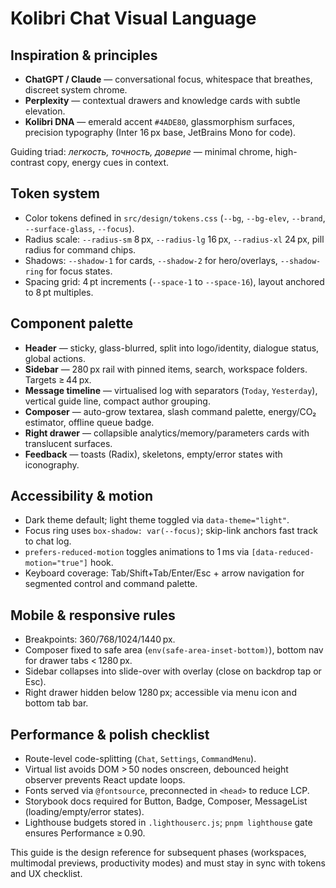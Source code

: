 # Kolibri Chat Visual Language

## Inspiration & principles
- **ChatGPT / Claude** — conversational focus, whitespace that breathes, discreet system chrome.
- **Perplexity** — contextual drawers and knowledge cards with subtle elevation.
- **Kolibri DNA** — emerald accent `#4ADE80`, glassmorphism surfaces, precision typography (Inter 16 px base, JetBrains Mono for code).

Guiding triad: *легкость, точность, доверие* — minimal chrome, high-contrast copy, energy cues in context.

## Token system
- Color tokens defined in `src/design/tokens.css` (`--bg`, `--bg-elev`, `--brand`, `--surface-glass`, `--focus`).
- Radius scale: `--radius-sm` 8 px, `--radius-lg` 16 px, `--radius-xl` 24 px, pill radius for command chips.
- Shadows: `--shadow-1` for cards, `--shadow-2` for hero/overlays, `--shadow-ring` for focus states.
- Spacing grid: 4 pt increments (`--space-1` to `--space-16`), layout anchored to 8 pt multiples.

## Component palette
- **Header** — sticky, glass-blurred, split into logo/identity, dialogue status, global actions.
- **Sidebar** — 280 px rail with pinned items, search, workspace folders. Targets ≥ 44 px.
- **Message timeline** — virtualised log with separators (`Today`, `Yesterday`), vertical guide line, compact author grouping.
- **Composer** — auto-grow textarea, slash command palette, energy/CO₂ estimator, offline queue badge.
- **Right drawer** — collapsible analytics/memory/parameters cards with translucent surfaces.
- **Feedback** — toasts (Radix), skeletons, empty/error states with iconography.

## Accessibility & motion
- Dark theme default; light theme toggled via `data-theme="light"`.
- Focus ring uses `box-shadow: var(--focus)`; skip-link anchors fast track to chat log.
- `prefers-reduced-motion` toggles animations to 1 ms via `[data-reduced-motion="true"]` hook.
- Keyboard coverage: Tab/Shift+Tab/Enter/Esc + arrow navigation for segmented control and command palette.

## Mobile & responsive rules
- Breakpoints: 360/768/1024/1440 px.
- Composer fixed to safe area (`env(safe-area-inset-bottom)`), bottom nav for drawer tabs < 1280 px.
- Sidebar collapses into slide-over with overlay (close on backdrop tap or Esc).
- Right drawer hidden below 1280 px; accessible via menu icon and bottom tab bar.

## Performance & polish checklist
- Route-level code-splitting (`Chat`, `Settings`, `CommandMenu`).
- Virtual list avoids DOM > 50 nodes onscreen, debounced height observer prevents React update loops.
- Fonts served via `@fontsource`, preconnected in `<head>` to reduce LCP.
- Storybook docs required for Button, Badge, Composer, MessageList (loading/empty/error states).
- Lighthouse budgets stored in `.lighthouserc.js`; `pnpm lighthouse` gate ensures Performance ≥ 0.90.

This guide is the design reference for subsequent phases (workspaces, multimodal previews, productivity modes) and must stay in sync with tokens and UX checklist.
